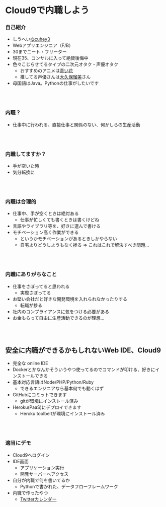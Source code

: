 # Cloud9で内職しよう

### 自己紹介
- しうへい[@cuhey3](https://www.twitter.com/cuhey3)
- Webアプリエンジニア（F/B）
- 30までニート・フリーター
- 現在35、コンサルに入って絶賛後悔中
- 色々こじらせてるタイプの二次元オタク・声優オタク
    - おすすめのアニメは[青い花](http://aoihana.tv)
    - 推してる声優さんは[大久保瑠美](http://www.81produce.co.jp/list.cgi?lady+0505135583620)さん
- 母国語はJava。Pythonの仕事がしたいです
<br>
<br>

### 内職？
- 仕事中に行われる、直接仕事と関係のない、何かしらの生産活動
<br>
<br>

### 内職してますか？

- 手が空いた時
- 気分転換に
<br>
<br>

### 内職は合理的

- 仕事中、手が空くときは絶対ある
    - 仕事が忙しくても書くときは書くけどね
- 言語やライブラリ等を、好きに選んで書ける
- モチベーション高く作業ができる
    - というかモチベーションがあるときしかやらない
    - 自宅よりどうしようもなく捗る ⇒ これはこれで解決すべき問題…
<br>
<br>

### 内職にありがちなこと

- 仕事をさぼってると思われる
    - 実際さぼってる
- お堅い会社だと好きな開発環境を入れられなかったりする
    - 転職が捗る
- 社内のコンプライアンスに気をつける必要がある
- お金もらって自由に生産活動できるのが理想…
<br>
<br>

## 安全に内職ができるかもしれないWeb IDE、Cloud9

- 完全な online IDE
- Dockerとかなんかそういうやつ使ってるのでコマンドが叩ける、好きにインストールできる
- 基本対応言語はNode/PHP/Python/Ruby
    - できるエンジニアなら基本何でも動くはず
- GitHubにコミットできます
    - gitが環境にインストール済み
- Heroku(PaaS)にデプロイできます
    - Heroku toolbeltが環境にインストール済み
<br>
<br>

### 適当にデモ
- Cloud9へログイン
- IDE画面
    - アプリケーション実行
    - 開発サーバーへアクセス
- 自分が内職で何を書いてるか
    - Pythonで書かれた、データフローフレームワーク
- 内職で作ったやつ
    - [Twitterカレンダー](enigmatic-ravine-43672.herokuapp.com/calendar?screen_name=cuhey3)